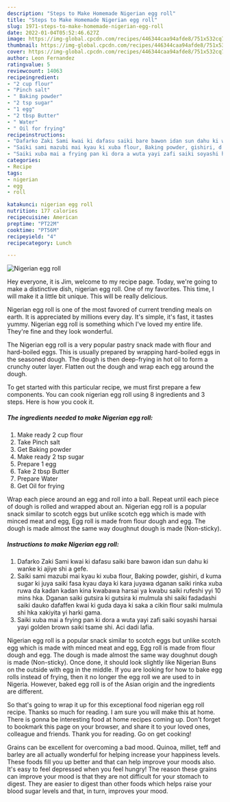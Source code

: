 ```yaml
---
description: "Steps to Make Homemade Nigerian egg roll"
title: "Steps to Make Homemade Nigerian egg roll"
slug: 1971-steps-to-make-homemade-nigerian-egg-roll
date: 2022-01-04T05:52:46.627Z
image: https://img-global.cpcdn.com/recipes/446344caa94afde8/751x532cq70/nigerian-egg-roll-recipe-main-photo.jpg
thumbnail: https://img-global.cpcdn.com/recipes/446344caa94afde8/751x532cq70/nigerian-egg-roll-recipe-main-photo.jpg
cover: https://img-global.cpcdn.com/recipes/446344caa94afde8/751x532cq70/nigerian-egg-roll-recipe-main-photo.jpg
author: Leon Fernandez
ratingvalue: 5
reviewcount: 14063
recipeingredient:
- "2 cup flour"
- "Pinch salt"
- " Baking powder"
- "2 tsp sugar"
- "1 egg"
- "2 tbsp Butter"
- " Water"
- " Oil for frying"
recipeinstructions:
- "Dafarko Zaki Sami kwai ki dafasu saiki bare bawon idan sun dahu ki wanke ki ajiye shi a gefe."
- "Saiki sami mazubi mai kyau ki xuba flour, Baking powder, gishiri, d kuma sugar ki juya saiki fasa kyau daya ki kara juyawa dganan saiki rinka xuba ruwa da kadan kadan kina kwabawa harsai ya kwabu saiki rufeshi yyi 10 mins hka. Dganan saiki gutsira ki gutsira ki mulmula shi saiki fadadashi saiki dauko dafaffen kwai ki guda daya ki saka a cikin flour saiki mulmula shi hka xakiyita yi harki gama."
- "Saiki xuba mai a frying pan ki dora a wuta yayi zafi saiki soyashi harsai yayi golden brown saiki tsame shi. Aci dadi lafia."
categories:
- Recipe
tags:
- nigerian
- egg
- roll

katakunci: nigerian egg roll 
nutrition: 177 calories
recipecuisine: American
preptime: "PT22M"
cooktime: "PT56M"
recipeyield: "4"
recipecategory: Lunch

---
```



![Nigerian egg roll](https://img-global.cpcdn.com/recipes/446344caa94afde8/751x532cq70/nigerian-egg-roll-recipe-main-photo.jpg)

Hey everyone, it is Jim, welcome to my recipe page. Today, we're going to make a distinctive dish, nigerian egg roll. One of my favorites. This time, I will make it a little bit unique. This will be really delicious.

Nigerian egg roll is one of the most favored of current trending meals on earth. It is appreciated by millions every day. It's simple, it's fast, it tastes yummy. Nigerian egg roll is something which I've loved my entire life. They're fine and they look wonderful.

The Nigerian egg roll is a very popular pastry snack made with flour and hard-boiled eggs. This is usually prepared by wrapping hard-boiled eggs in the seasoned dough. The dough is then deep-frying in hot oil to form a crunchy outer layer. Flatten out the dough and wrap each egg around the dough.


To get started with this particular recipe, we must first prepare a few components. You can cook nigerian egg roll using 8 ingredients and 3 steps. Here is how you cook it.

<!--inarticleads1-->

##### The ingredients needed to make Nigerian egg roll:

1. Make ready 2 cup flour
1. Take Pinch salt
1. Get  Baking powder
1. Make ready 2 tsp sugar
1. Prepare 1 egg
1. Take 2 tbsp Butter
1. Prepare  Water
1. Get  Oil for frying


Wrap each piece around an egg and roll into a ball. Repeat until each piece of dough is rolled and wrapped about an. Nigerian egg roll is a popular snack similar to scotch eggs but unlike scotch egg which is made with minced meat and egg, Egg roll is made from flour dough and egg. The dough is made almost the same way doughnut dough is made (Non-sticky). 

<!--inarticleads2-->

##### Instructions to make Nigerian egg roll:

1. Dafarko Zaki Sami kwai ki dafasu saiki bare bawon idan sun dahu ki wanke ki ajiye shi a gefe.
1. Saiki sami mazubi mai kyau ki xuba flour, Baking powder, gishiri, d kuma sugar ki juya saiki fasa kyau daya ki kara juyawa dganan saiki rinka xuba ruwa da kadan kadan kina kwabawa harsai ya kwabu saiki rufeshi yyi 10 mins hka. Dganan saiki gutsira ki gutsira ki mulmula shi saiki fadadashi saiki dauko dafaffen kwai ki guda daya ki saka a cikin flour saiki mulmula shi hka xakiyita yi harki gama.
1. Saiki xuba mai a frying pan ki dora a wuta yayi zafi saiki soyashi harsai yayi golden brown saiki tsame shi. Aci dadi lafia.


Nigerian egg roll is a popular snack similar to scotch eggs but unlike scotch egg which is made with minced meat and egg, Egg roll is made from flour dough and egg. The dough is made almost the same way doughnut dough is made (Non-sticky). Once done, it should look slightly like Nigerian Buns on the outside with egg in the middle. If you are looking for how to bake egg rolls instead of frying, then it no longer the egg roll we are used to in Nigeria. However, baked egg roll is of the Asian origin and the ingredients are different. 

So that's going to wrap it up for this exceptional food nigerian egg roll recipe. Thanks so much for reading. I am sure you will make this at home. There is gonna be interesting food at home recipes coming up. Don't forget to bookmark this page on your browser, and share it to your loved ones, colleague and friends. Thank you for reading. Go on get cooking!

Grains can be excellent for overcoming a bad mood. Quinoa, millet, teff and barley are all actually wonderful for helping increase your happiness levels. These foods fill you up better and that can help improve your moods also. It's easy to feel depressed when you feel hungry! The reason these grains can improve your mood is that they are not difficult for your stomach to digest. They are easier to digest than other foods which helps raise your blood sugar levels and that, in turn, improves your mood.
